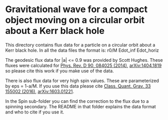 # Gravitational wave for a compact object moving on a circular orbit about a Kerr black hole

This directory contains flux data for a particle on a circular orbit about a Kerr black hole.  In all the data files the format is: r0/M   Edot_inf   Edot_horiz

The geodesic flux data for |a| <= 0.9 was provided by Scott Hughes. These fluxes were calculated for [Phys. Rev. D 90, 084025 (2014)](https://journals.aps.org/prd/abstract/10.1103/PhysRevD.90.084025), [arXiv:1404.1819](https://arxiv.org/abs/1404.1819) so please cite this work if you make use of the data.

There is also flux data for very high spin values. These are parameterized by eps = 1-a/M. If you use this data please cite [Class. Quant. Grav. 33 155002 (2016)](http://iopscience.iop.org/article/10.1088/0264-9381/33/15/155002/meta), [arXiv:1603.01221](https://arxiv.org/abs/1603.01221).

In the Spin sub-folder you can find the correction to the flux due to a spinning secondary. The README in that folder explains the data format and who to cite if you use it.